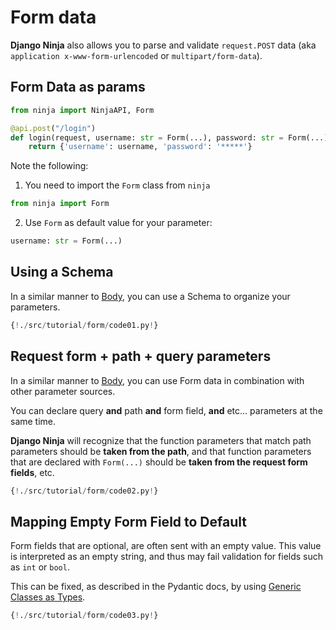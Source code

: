# Form data

**Django Ninja** also allows you to parse and validate `request.POST` data
(aka `application x-www-form-urlencoded` or `multipart/form-data`).

## Form Data as params 

```python hl_lines="1 4"
from ninja import NinjaAPI, Form

@api.post("/login")
def login(request, username: str = Form(...), password: str = Form(...)):
    return {'username': username, 'password': '*****'}
```

Note the following:

1) You need to import the `Form` class from `ninja`
```python
from ninja import Form
```

2) Use `Form` as default value for your parameter:
```python
username: str = Form(...)
```

## Using a Schema

In a similar manner to [Body](../body/#declare-it-as-a-parameter), you can use
a Schema to organize your parameters.

```python hl_lines="12"
{!./src/tutorial/form/code01.py!}
```

## Request form + path + query parameters

In a similar manner to [Body](../body/#request-body-path-query-parameters), you can use
Form data in combination with other parameter sources.

You can declare query **and** path **and** form field, **and** etc... parameters at the same time.

**Django Ninja** will recognize that the function parameters that match path
parameters should be **taken from the path**, and that function parameters that
are declared with `Form(...)` should be **taken from the request form fields**, etc.

```python hl_lines="12"
{!./src/tutorial/form/code02.py!}
```
## Mapping Empty Form Field to Default

Form fields that are optional, are often sent with an empty value. This value is
interpreted as an empty string, and thus may fail validation for fields such as `int` or `bool`.

This can be fixed, as described in the Pydantic docs, by using
[Generic Classes as Types](https://pydantic-docs.helpmanual.io/usage/types/#generic-classes-as-types).

```python hl_lines="15 16 23-25"
{!./src/tutorial/form/code03.py!}
```
